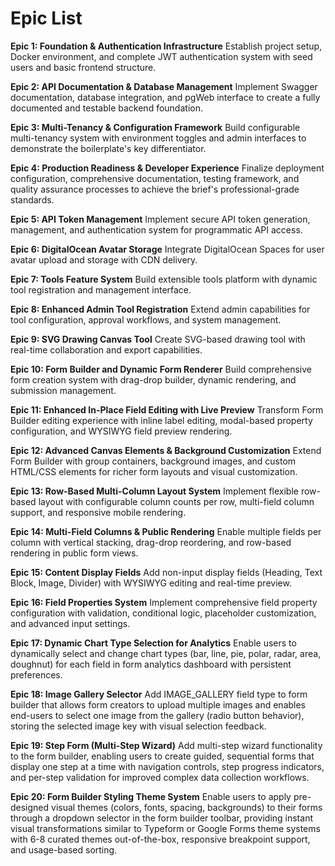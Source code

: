 # Epic List

**Epic 1: Foundation & Authentication Infrastructure** Establish project setup, Docker environment,
and complete JWT authentication system with seed users and basic frontend structure.

**Epic 2: API Documentation & Database Management** Implement Swagger documentation, database
integration, and pgWeb interface to create a fully documented and testable backend foundation.

**Epic 3: Multi-Tenancy & Configuration Framework** Build configurable multi-tenancy system with
environment toggles and admin interfaces to demonstrate the boilerplate's key differentiator.

**Epic 4: Production Readiness & Developer Experience** Finalize deployment configuration,
comprehensive documentation, testing framework, and quality assurance processes to achieve the
brief's professional-grade standards.

**Epic 5: API Token Management** Implement secure API token generation, management, and
authentication system for programmatic API access.

**Epic 6: DigitalOcean Avatar Storage** Integrate DigitalOcean Spaces for user avatar upload and
storage with CDN delivery.

**Epic 7: Tools Feature System** Build extensible tools platform with dynamic tool registration and
management interface.

**Epic 8: Enhanced Admin Tool Registration** Extend admin capabilities for tool configuration,
approval workflows, and system management.

**Epic 9: SVG Drawing Canvas Tool** Create SVG-based drawing tool with real-time collaboration and
export capabilities.

**Epic 10: Form Builder and Dynamic Form Renderer** Build comprehensive form creation system with
drag-drop builder, dynamic rendering, and submission management.

**Epic 11: Enhanced In-Place Field Editing with Live Preview** Transform Form Builder editing
experience with inline label editing, modal-based property configuration, and WYSIWYG field preview
rendering.

**Epic 12: Advanced Canvas Elements & Background Customization** Extend Form Builder with group
containers, background images, and custom HTML/CSS elements for richer form layouts and visual
customization.

**Epic 13: Row-Based Multi-Column Layout System** Implement flexible row-based layout with
configurable column counts per row, multi-field column support, and responsive mobile rendering.

**Epic 14: Multi-Field Columns & Public Rendering** Enable multiple fields per column with vertical
stacking, drag-drop reordering, and row-based rendering in public form views.

**Epic 15: Content Display Fields** Add non-input display fields (Heading, Text Block, Image,
Divider) with WYSIWYG editing and real-time preview.

**Epic 16: Field Properties System** Implement comprehensive field property configuration with
validation, conditional logic, placeholder customization, and advanced input settings.

**Epic 17: Dynamic Chart Type Selection for Analytics** Enable users to dynamically select and
change chart types (bar, line, pie, polar, radar, area, doughnut) for each field in form analytics
dashboard with persistent preferences.

**Epic 18: Image Gallery Selector** Add IMAGE_GALLERY field type to form builder that allows form
creators to upload multiple images and enables end-users to select one image from the gallery (radio
button behavior), storing the selected image key with visual selection feedback.

**Epic 19: Step Form (Multi-Step Wizard)** Add multi-step wizard functionality to the form builder,
enabling users to create guided, sequential forms that display one step at a time with navigation
controls, step progress indicators, and per-step validation for improved complex data collection
workflows.

**Epic 20: Form Builder Styling Theme System** Enable users to apply pre-designed visual themes
(colors, fonts, spacing, backgrounds) to their forms through a dropdown selector in the form builder
toolbar, providing instant visual transformations similar to Typeform or Google Forms theme systems
with 6-8 curated themes out-of-the-box, responsive breakpoint support, and usage-based sorting.
